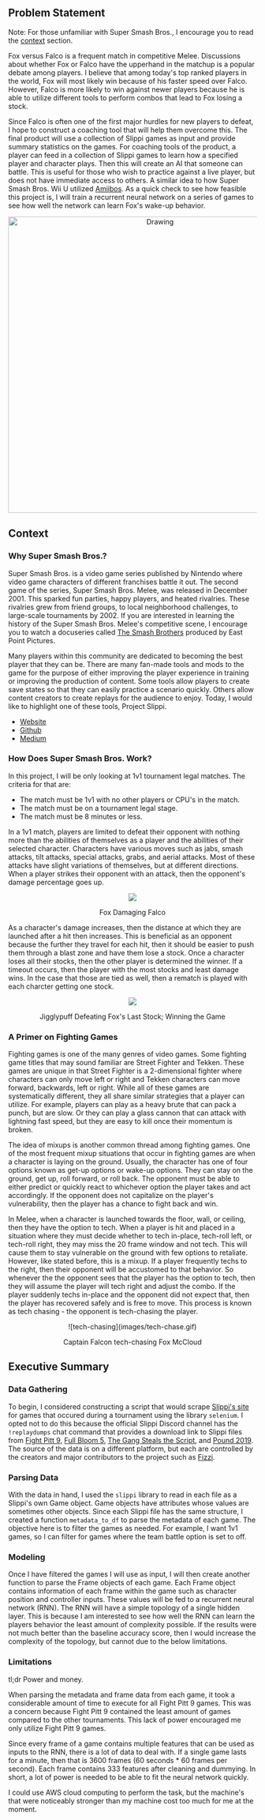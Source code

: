 <a id='problem'></a>
## Problem Statement

Note: For those unfamiliar with Super Smash Bros., I encourage you to read the [context](#context) section.

Fox versus Falco is a frequent match in competitive Melee. Discussions about whether Fox or Falco have the upperhand in the matchup is a popular debate among players. I believe that among today's top ranked players in the world, Fox will most likely win because of his faster speed over Falco. However, Falco is more likely to win against newer players because he is able to utilize different tools to perform combos that lead to Fox losing a stock.

Since Falco is often one of the first major hurdles for new players to defeat, I hope to construct a coaching tool that will help them overcome this. The final product will use a collection of Slippi games as input and provide summary statistics on the games. For coaching tools of the product, a player can feed in a collection of Slippi games to learn how a specified player and character plays. Then this will create an AI that someone can battle. This is useful for those who wish to practice against a live player, but does not have immediate access to others. A similar idea to how Super Smash Bros. Wii U utilized [Amiibos](https://www.youtube.com/watch?v=uOnLcVOvrEE). As a quick check to see how feasible this project is, I will train a recurrent neural network on a series of games to see how well the network can learn Fox's wake-up behavior.
<p align = "center">
  <img src="images/melee-wallpaper.jpg" alt="Drawing" style="width: 600px;"/>
</p>

<a id='context'></a>
## Context
<a id='why'></a>
### Why Super Smash Bros.?

Super Smash Bros. is a video game series published by Nintendo where video game characters of different franchises battle it out. The second game of the series, Super Smash Bros. Melee, was released in December 2001. This sparked fun parties, happy players, and heated rivalries. These rivalries grew from friend groups, to local neighborhood challenges, to large-scale tournaments by 2002. If you are interested in learning the history of the Super Smash Bros. Melee's competitive scene, I encourage you to watch a docuseries called [The Smash Brothers](https://www.youtube.com/watch?v=NSf2mgkRm7Q&list=PLoUHkRwnRH-IXbZfwlgiEN8eXmoj6DtKM) produced by East Point Pictures.

Many players within this community are dedicated to becoming the best player that they can be. There are many fan-made tools and mods to the game for the purpose of either improving the player experience in training or improving the production of content. Some tools allow players to create save states so that they can easily practice a scenario quickly. Others allow content creators to create replays for the audience to enjoy. Today, I would like to highlight one of these tools, Project Slippi.
- [Website](https://slippi.gg/)
- [Github](https://github.com/project-slippi/project-slippi)
- [Medium](https://medium.com/project-slippi)

<a id='how'></a>
### How Does Super Smash Bros. Work?

In this project, I will be only looking at 1v1 tournament legal matches. The criteria for that are:
- The match must be 1v1 with no other players or CPU's in the match.
- The match must be on a tournament legal stage.
- The match must be 8 minutes or less.

In a 1v1 match, players are limited to defeat their opponent with nothing more than the abilities of themselves as a player and the abilities of their selected character. Characters have various moves such as jabs, smash attacks, tilt attacks, special attacks, grabs, and aerial attacks. Most of these attacks have slight variations of themselves, but at different directions. When a player strikes their opponent with an attack, then the opponent's damage percentage goes up.
<p align = "center">
  <img src="images/damage-example.gif"/>
  <center>Fox Damaging Falco</center>
</p>

As a character's damage increases, then the distance at which they are launched after a hit then increases. This is beneficial as an opponent because the further they travel for each hit, then it should be easier to push them through a blast zone and have them lose a stock. Once a character loses all their stocks, then the other player is determined the winner. If a timeout occurs, then the player with the most stocks and least damage wins. In the case that those are tied as well, then a rematch is played with each charcter getting one stock.
<p align = "center">
  <img src="images/GAME.gif"/>
  <center>Jigglypuff Defeating Fox's Last Stock; Winning the Game</center>
</p>

### A Primer on Fighting Games

Fighting games is one of the many genres of video games. Some fighting game titles that may sound familiar are Street Fighter and Tekken. These games are unique in that Street Fighter is a 2-dimensional fighter where characters can only move left or right and Tekken characters can move forward, backwards, left or right. While all of these games are systematically different, they all share similar strategies that a player can utilize. For example, players can play as a heavy brute that can pack a punch, but are slow. Or they can play a glass cannon that can attack with lightning fast speed, but they are easy to kill once their momentum is broken.

The idea of mixups is another common thread among fighting games. One of the most frequent mixup situations that occur in fighting games are when a character is laying on the ground. Usually, the character has one of four options known as get-up options or wake-up options. They can stay on the ground, get up, roll forward, or roll back. The opponent must be able to either predict or quickly react to whichever option the player takes and act accordingly. If the opponent does not capitalize on the player's vulnerability, then the player has a chance to fight back and win.

In Melee, when a character is launched towards the floor, wall, or ceiling, then they have the option to tech. When a player is hit and placed in a situation where they must decide whether to tech in-place, tech-roll left, or tech-roll right, they may miss the 20 frame window and not tech. This will cause them to stay vulnerable on the ground with few options to retaliate. However, like stated before, this is a mixup. If a player frequently techs to the right, then their opponent will be accustomed to that behavior. So whenever the the opponent sees that the player has the option to tech, then they will assume the player will tech right and adjust the combo. If the player suddenly techs in-place and the opponent did not expect that, then the player has recovered safely and is free to move. This process is known as tech chasing - the opponent is tech-chasing the player.
<p align = "center">
  ![tech-chasing](images/tech-chase.gif)
  <center>Captain Falcon tech-chasing Fox McCloud</center>
</p>


<a id='executive'></a>
## Executive Summary
<a id = 'gather'></a>
### Data Gathering
To begin, I considered constructing a script that would scrape [Slippi's site](https://slippi.gg) for games that occured during a tournament using the library `selenium`. I opted not to do this because the official Slippi Discord channel has the `!replaydumps` chat command that provides a download link to Slippi files from [Fight Pitt 9](https://smash.gg/tournament/fight-pitt-9-1/details), [Full Bloom 5](https://smash.gg/tournament/full-bloom-5/details), [The Gang Steals the Script](https://smash.gg/tournament/the-gang-steals-the-script/details), and [Pound 2019](https://smash.gg/tournament/pound-2019/details). The source of the data is on a different platform, but each are controlled by the creators and major contributors to the project such as [Fizzi](https://twitter.com/Fizzi36).

<a id='parse'></a>
### Parsing Data
With the data in hand, I used the `slippi` library to read in each file as a Slippi's own Game object. Game objects have attributes whose values are sometimes other objects. Since each Slippi file has the same structure, I created a function `metadata_to_df` to parse the metadata of each game. The objective here is to filter the games as needed. For example, I want 1v1 games, so I can filter for games where the team battle option is set to off.

<a id = 'modeling'></a>
### Modeling
Once I have filtered the games I will use as input, I will then create another function to parse the Frame objects of each game. Each Frame object contains information of each frame within the game such as character position and controller inputs. These values will be fed to a recurrent neural network (RNN). The RNN will have a simple topology of a single hidden layer. This is because I am interested to see how well the RNN can learn the players behavior the least amount of complexity possible. If the results were not much better than the baseline accuracy score, then I would increase the complexity of the topology, but cannot due to the below limitations.

<a id = 'limitatdoesnotexist'></a>
### Limitations
tl;dr Power and money.

When parsing the metadata and frame data from each game, it took a considerable amount of time to execute for all Fight Pitt 9 games. This was a concern because Fight Pitt 9 contained the least amount of games compared to the other tournaments. This lack of power encouraged me only utilize Fight Pitt 9 games.

Since every frame of a game contains multiple features that can be used as inputs to the RNN, there is a lot of data to deal with. If a single game lasts for a minute, then that is 3600 frames (60 seconds * 60 frames per second). Each frame contains 333 features after cleaning and dummying. In short, a lot of power is needed to be able to fit the neural network quickly.

I could use AWS cloud computing to perform the task, but the machine's that were noticeably stronger than my machine cost too much for me at the moment.
